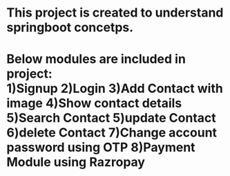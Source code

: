 <h1>This project is created to understand springboot concetps.<h1>
<h2It stores the contacts.<h2>
<p>Below modules are included in project:<br/>
1)Signup
2)Login
3)Add Contact with image
4)Show contact details
5)Search Contact
5)update Contact
6)delete Contact
7)Change account password using OTP 
8)Payment Module using Razropay

<p>
